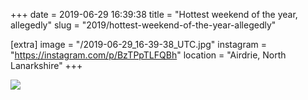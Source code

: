 +++
date = 2019-06-29 16:39:38
title = "Hottest weekend of the year, allegedly"
slug = "2019/hottest-weekend-of-the-year-allegedly"

[extra]
image = "/2019-06-29_16-39-38_UTC.jpg"
instagram = "https://instagram.com/p/BzTPpTLFQBh"
location = "Airdrie, North Lanarkshire"
+++

<img src="/2019-06-29_16-39-38_UTC.jpg" />
